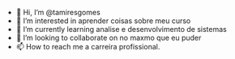 - 👋 Hi, I’m @tamiresgomes
- 👀 I’m interested in aprender coisas sobre meu curso
- 🌱 I’m currently learning  analise e desenvolvimento de sistemas 
- 💞️ I’m looking to collaborate on  no maxmo que eu puder
- 📫 How to reach me  a carreira profissional.

<!---
tamiresgomes/tamiresgomes is a ✨ special ✨ repository because its `README.md` (this file) appears on your GitHub profile.
You can click the Preview link to take a look at your changes.
--->
